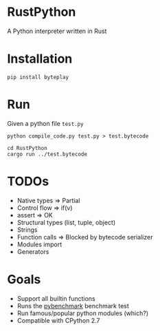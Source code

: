 RustPython
==============

A Python interpreter written in Rust

# Installation

```
pip install byteplay
```

# Run

Given a python file `test.py`

```
python compile_code.py test.py > test.bytecode

cd RustPython
cargo run ../test.bytecode 
```

# TODOs
* Native types => Partial
* Control flow => if(v)
* assert => OK
* Structural types (list, tuple, object)
* Strings
* Function calls => Blocked by bytecode serializer
* Modules import
* Generators


# Goals
* Support all builtin functions
* Runs the [pybenchmark](https://pybenchmarks.org/) benchmark test
* Run famous/popular python modules (which?)
* Compatible with CPython 2.7
